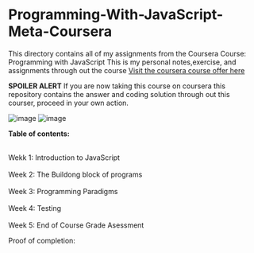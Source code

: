 # Programming-With-JavaScript-Meta-Coursera
This directory contains all of my assignments from the Coursera Course: Programming with JavaScript 
This is my personal notes,exercise, and assignments through out the course
<a href="https://www.coursera.org/learn/programming-with-javascript?specialization=meta-front-end-developer">Visit the coursera course offer here</a>

<b>SPOILER ALERT</b> If you are now taking this course on coursera this repository contains the answer and coding solution through out this courser,
proceed in your own action.

![image](https://user-images.githubusercontent.com/68990518/198519042-0f54104b-fb28-4960-9cbb-d0d4efc4a5a8.png)
![image](https://tse3.mm.bing.net/th?id=OIP.nqAqYGFjNUjrJhuwP8GsTgHaHF&pid=Api&P=0)


<strong>Table of contents:</strong>

<br>Wekk 1: Introduction to JavaScript</br>
<br>Week 2: The Buildong block of programs</br>
<br>Week 3: Programming Paradigms</br>
<br>Week 4: Testing</br>
<br>Week 5: End of Course Grade Asessment</br>

Proof of completion:
